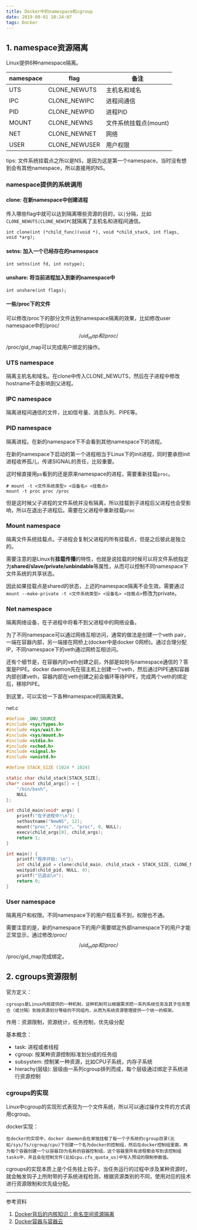 ```yaml
---
title: Docker中的namespace和cgroup
date: 2019-09-01 10:24:07
tags: Docker
---
```


## 1. namespace资源隔离

Linux提供6种namespace隔离。

|namespace|flag|备注|
| -- | -- | -- |
| UTS | CLONE_NEWUTS | 主机名和域名 |
| IPC | CLONE_NEWIPC | 进程间通信 |
| PID | CLONE_NEWPID | 进程PID |
| MOUNT | CLONE_NEWNS | 文件系统挂载点(mount) |
| NET | CLONE_NEWNET | 网络 |
| USER | CLONE_NEWUSER | 用户权限 |

tips: 文件系统挂载点之所以是NS，是因为这是第一个namespace，当时没有想到会有其他namespace，所以直接用的NS。

### namespace提供的系统调用

#### clone: 在新namespace中创建进程
传入哪些flag中就可以达到隔离哪些资源的目的，以`|`分隔，比如`CLONE_NEWUTS|CLONE_NEWIPC`就隔离了主机名和进程间通信。

```
int clone(int (*child_func)(void *), void *child_stack, int flags, void *arg);
```

#### setns: 加入一个已经存在的namespace
```
int setns(int fd, int nstype);
```

#### unshare: 将当前进程加入到新的namespace中
```
int unshare(int flags);
```

#### 一些/proc下的文件
可以修改/proc下的部分文件达到namespace隔离的效果，比如修改user namespace中的/proc/$$/uid_map和/proc/$$/proc/gid_map可以完成用户绑定的操作。

### UTS namespace
隔离主机名和域名。在clone中传入CLONE_NEWUTS，然后在子进程中修改hostname不会影响到父进程。

### IPC namespace
隔离进程间通信的文件，比如信号量、消息队列、PIPE等。

### PID namespace
隔离进程。在新的namespace下不会看到其他namespace下的进程。

在新的namespace下启动的第一个进程相当于Linux下的init进程，同时要承担init进程收养孤儿，传递SIGNAL的责任，比较重要。

这时候直接用`ps`看到的还是原来namespace的进程，需要重新挂载`proc`。

```
# mount -t <文件系统类型> <设备名> <挂载点>
mount -t proc proc /proc
```

但是这时候父子进程的文件系统并没有隔离，所以挂载到子进程后父进程也会受影响，所以在退出子进程后。需要在父进程中重新挂载`proc`

### Mount namespace
隔离文件系统挂载点。子进程会复制父进程的所有挂载点，但是之后彼此是独立的。

需要注意的是Linux有**挂载传播**的特性，也就是说挂载的时候可以将文件系统指定为**shared/slave/private/unbindable**等属性，从而可以控制不同namespace下文件系统的共享状态。

因此如果挂载点是shared的状态，上述的namespace隔离不会生效。需要通过`mount --make-private -t <文件系统类型> <设备名> <挂载点>`修改为private。

### Net namespace
隔离网络设备，在子进程中将看不到父进程中的网络设备。

为了不同namespace可以通过网络互相访问，通常的做法是创建一个veth pair，一端在容器内部，另一端接在网桥上(docker中是docker 0网桥)。通过合理分配IP，不同namespace下的veth通过网桥互相访问。

还有个细节是，在容器内的veth创建之前，外部是如何与namespace通信的？答案是PIPE。docker daemon先在宿主机上创建一个veth，然后通过PIPE通知容器内部创建veth，容器内部在veth创建之前会循环等待PIPE，完成两个veth的绑定后，移除PIPE。

到这里，可以实验一下各种namespace的隔离效果。

net.c
``` C
#define _GNU_SOURCE
#include <sys/types.h>
#include <sys/wait.h>
#include <sys/mount.h>
#include <stdio.h>
#include <sched.h>
#include <signal.h>
#include <unistd.h>

#define STACK_SIZE (1024 * 1024)

static char child_stack[STACK_SIZE];
char* const child_args[] = {
    "/bin/bash",
    NULL
};

int child_main(void* args) {
    printf("在子进程中!\n");
    sethostname("NewNS", 12);
    mount("proc", "/proc", "proc", 0, NULL);
    execv(child_args[0], child_args);
    return 1;
}

int main() {
    printf("程序开始: \n");
    int child_pid = clone(child_main, child_stack + STACK_SIZE, CLONE_NEWNET | CLONE_NEWNS | CLONE_NEWPID | CLONE_NEWIPC | CLONE_NEWUTS | SIGCHLD, NULL);
    waitpid(child_pid, NULL, 0);
    printf("已退出\n");
    return 0;
}
```

### User namespace
隔离用户和权限。不同namespace下的用户相互看不到，权限也不通。

需要注意的是，新的namespace下的用户需要绑定外部namespace下的用户才能正常显示，通过修改/proc/$$/uid_map和/proc/$$/proc/gid_map完成绑定。


## 2. cgroups资源限制
官方定义：

    cgroups是Linux内核提供的一种机制，这种机制可以根据需求把一系列系统任务及其子任务整合（或分隔）到按资源划分等级的不同组内，从而为系统资源管理提供一个统一的框架。

作用：资源限制，资源统计，任务控制，优先级分配

基本概念：
 - task: 进程或者线程
 - cgroup: 按某种资源控制标准划分成的任务组
 - subsystem: 控制某一种资源，比如CPU子系统，内存子系统
 - hierachy(层级): 层级由一系列cgroup排列而成，每个层级通过绑定子系统进行资源控制

### cgroups的实现
Linux中cgroup的实现形式表现为一个文件系统，所以可以通过操作文件的方式调用cgroup。

docker实现：

    在docker的实现中，docker daemon会在单独挂载了每一个子系统的cgroup目录(比如/sys/fs/cgroup/cpu)下创建一个名为docker的控制组，然后在docker控制组里面，再为每个容器创建一个以容器ID为名称的容器控制组，这个容器里所有进程都会写到该控制组tasks中，并且会在控制文件(比如cpu.cfs_quota_us)中写入预设的限制参数值。

cgroups的实现本质上是个任务挂上钩子，当任务运行的过程中涉及某种资源时，就会触发钩子上所附带的子系统进程检测，根据资源类别的不同，使用对应的技术进行资源限制和优先级分配。

---

参考资料
1. [Docker背后的内核知识：命名空间资源隔离](https://linux.cn/article-5057-5.html)
2. [Docker容器与容器云](https://book.douban.com/subject/26894736/)
